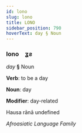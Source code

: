 ```yaml
---
id: lono
slug: lono
title: LONO
sidebar_position: 790
hoverText: day § Noun
---
```


### lono&emsp;<span kind="abugida">ʓƨ</span>

*day* **§** Noun

**Verb**: to be a day

**Noun**: day

**Modifier**: day-related

Hausa rānā undefined

*Afroasiatic Language Family*